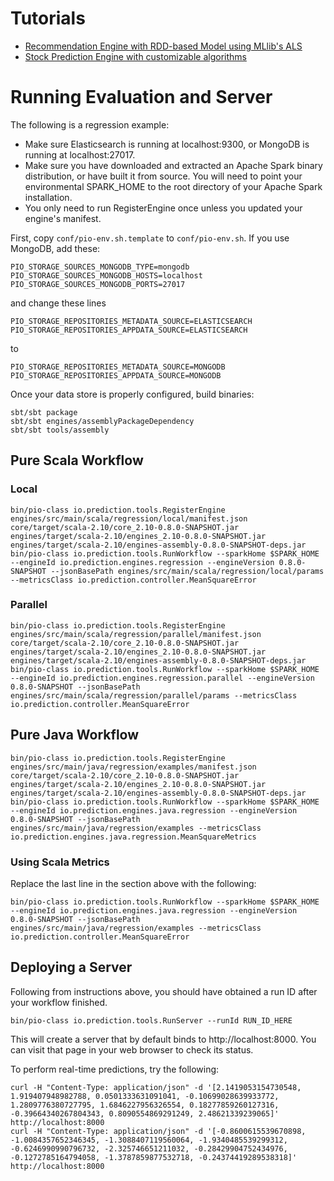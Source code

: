 Tutorials
=========

- [Recommendation Engine with RDD-based Model using MLlib's ALS](engines/src/main/scala/recommendations/README.md)
- [Stock Prediction Engine with customizable algorithms](engines/src/main/stock/README.md)

Running Evaluation and Server
=============================

The following is a regression example:

- Make sure Elasticsearch is running at localhost:9300, or MongoDB is running at
  localhost:27017.
- Make sure you have downloaded and extracted an Apache Spark binary
  distribution, or have built it from source. You will need to point your
  environmental SPARK_HOME to the root directory of your Apache Spark
  installation.
- You only need to run RegisterEngine once unless you updated your engine's
  manifest.

First, copy ``conf/pio-env.sh.template`` to ``conf/pio-env.sh``. If you use
MongoDB, add these:

```
PIO_STORAGE_SOURCES_MONGODB_TYPE=mongodb
PIO_STORAGE_SOURCES_MONGODB_HOSTS=localhost
PIO_STORAGE_SOURCES_MONGODB_PORTS=27017
```

and change these lines

```
PIO_STORAGE_REPOSITORIES_METADATA_SOURCE=ELASTICSEARCH
PIO_STORAGE_REPOSITORIES_APPDATA_SOURCE=ELASTICSEARCH
```

to

```
PIO_STORAGE_REPOSITORIES_METADATA_SOURCE=MONGODB
PIO_STORAGE_REPOSITORIES_APPDATA_SOURCE=MONGODB
```

Once your data store is properly configured, build binaries:

```
sbt/sbt package
sbt/sbt engines/assemblyPackageDependency
sbt/sbt tools/assembly
```


Pure Scala Workflow
-------------------


### Local

```
bin/pio-class io.prediction.tools.RegisterEngine engines/src/main/scala/regression/local/manifest.json core/target/scala-2.10/core_2.10-0.8.0-SNAPSHOT.jar engines/target/scala-2.10/engines_2.10-0.8.0-SNAPSHOT.jar engines/target/scala-2.10/engines-assembly-0.8.0-SNAPSHOT-deps.jar
bin/pio-class io.prediction.tools.RunWorkflow --sparkHome $SPARK_HOME --engineId io.prediction.engines.regression --engineVersion 0.8.0-SNAPSHOT --jsonBasePath engines/src/main/scala/regression/local/params --metricsClass io.prediction.controller.MeanSquareError
```


### Parallel

```
bin/pio-class io.prediction.tools.RegisterEngine engines/src/main/scala/regression/parallel/manifest.json core/target/scala-2.10/core_2.10-0.8.0-SNAPSHOT.jar engines/target/scala-2.10/engines_2.10-0.8.0-SNAPSHOT.jar engines/target/scala-2.10/engines-assembly-0.8.0-SNAPSHOT-deps.jar
bin/pio-class io.prediction.tools.RunWorkflow --sparkHome $SPARK_HOME --engineId io.prediction.engines.regression.parallel --engineVersion 0.8.0-SNAPSHOT --jsonBasePath engines/src/main/scala/regression/parallel/params --metricsClass io.prediction.controller.MeanSquareError
```


Pure Java Workflow
------------------

```
bin/pio-class io.prediction.tools.RegisterEngine engines/src/main/java/regression/examples/manifest.json core/target/scala-2.10/core_2.10-0.8.0-SNAPSHOT.jar engines/target/scala-2.10/engines_2.10-0.8.0-SNAPSHOT.jar engines/target/scala-2.10/engines-assembly-0.8.0-SNAPSHOT-deps.jar
bin/pio-class io.prediction.tools.RunWorkflow --sparkHome $SPARK_HOME --engineId io.prediction.engines.java.regression --engineVersion 0.8.0-SNAPSHOT --jsonBasePath engines/src/main/java/regression/examples --metricsClass io.prediction.engines.java.regression.MeanSquareMetrics
```


### Using Scala Metrics

Replace the last line in the section above with the following:

```
bin/pio-class io.prediction.tools.RunWorkflow --sparkHome $SPARK_HOME --engineId io.prediction.engines.java.regression --engineVersion 0.8.0-SNAPSHOT --jsonBasePath engines/src/main/java/regression/examples --metricsClass io.prediction.controller.MeanSquareError
```


Deploying a Server
------------------

Following from instructions above, you should have obtained a run ID after
your workflow finished.

```
bin/pio-class io.prediction.tools.RunServer --runId RUN_ID_HERE
```

This will create a server that by default binds to http://localhost:8000. You
can visit that page in your web browser to check its status.

To perform real-time predictions, try the following:

```
curl -H "Content-Type: application/json" -d '[2.1419053154730548, 1.919407948982788, 0.0501333631091041, -0.10699028639933772, 1.2809776380727795, 1.6846227956326554, 0.18277859260127316, -0.39664340267804343, 0.8090554869291249, 2.48621339239065]' http://localhost:8000
curl -H "Content-Type: application/json" -d '[-0.8600615539670898, -1.0084357652346345, -1.3088407119560064, -1.9340485539299312, -0.6246990990796732, -2.325746651211032, -0.28429904752434976, -0.1272785164794058, -1.3787859877532718, -0.24374419289538318]' http://localhost:8000
```
